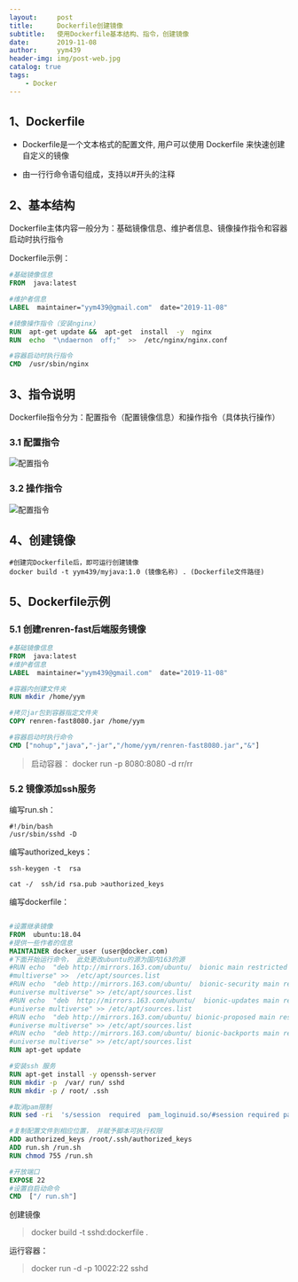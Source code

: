 ```yaml
---
layout:     post
title:      Dockerfile创建镜像
subtitle:   使用Dockerfile基本结构、指令，创建镜像
date:       2019-11-08
author:     yym439
header-img: img/post-web.jpg
catalog: true
tags:
    - Docker
---
```


## 1、Dockerfile

- Dockerfile是一个文本格式的配置文件, 用户可以使用 Dockerfile 来快速创建自定义的镜像

- 由一行行命令语句组成，支持以#开头的注释

## 2、基本结构

Dockerfile主体内容一般分为：基础镜像信息、维护者信息、镜像操作指令和容器启动时执行指令

Dockerfile示例：

```Dockerfile
#基础镜像信息
FROM  java:latest

#维护者信息
LABEL  maintainer="yym439@gmail.com"  date="2019-11-08"

#镜像操作指令（安装nginx）
RUN  apt-get update &&  apt-get  install  -y  nginx
RUN  echo  "\ndaernon  off;"  >>  /etc/nginx/nginx.conf

#容器启动时执行指令
CMD  /usr/sbin/nginx
```

## 3、指令说明


Dockerfile指令分为：配置指令（配置镜像信息）和操作指令（具体执行操作）

### 3.1 配置指令

![配置指令](https://yym439.github.io/img/dockerfile-1.jpg "配置指令")

### 3.2 操作指令

![配置指令](https://yym439.github.io/img/dockerfile-2.jpg "配置指令")


## 4、创建镜像

```shell
#创建完Dockerfile后，即可运行创建镜像
docker build -t yym439/myjava:1.0 (镜像名称) . (Dockerfile文件路径)
```

## 5、Dockerfile示例 

### 5.1 创建renren-fast后端服务镜像

``` dockerfile
#基础镜像信息
FROM  java:latest
#维护者信息
LABEL  maintainer="yym439@gmail.com"  date="2019-11-08"

#容器内创建文件夹
RUN mkdir /home/yym

#拷贝jar包到容器指定文件夹
COPY renren-fast8080.jar /home/yym

#容器启动时执行命令
CMD ["nohup","java","-jar","/home/yym/renren-fast8080.jar","&"]
```

> 启动容器： docker run -p 8080:8080 -d rr/rr 

### 5.2 镜像添加ssh服务


编写run.sh：
```
#!/bin/bash 
/usr/sbin/sshd -D

```

编写authorized_keys：
``` shell
ssh-keygen -t  rsa

cat -/  ssh/id rsa.pub >authorized_keys 
```

编写dockerfile：
```dockerfile

#设置继承镜像
FROM  ubuntu:18.04
#提供一些作者的信息
MAINTAINER docker_user (user@docker.com)
#下面开始运行命令， 此处更改ubuntu的源为国内163的源
#RUN echo  "deb http://mirrors.163.com/ubuntu/  bionic main restricted universe
#multiverse" >>  /etc/apt/sources.list
#RUN echo  "deb http://mirrors.163.com/ubuntu/  bionic-security main restricted
#universe multiverse" >> /etc/apt/sources.list
#RUN echo  "deb  http://mirrors.163.com/ubuntu/  bionic-updates main restricted
#universe multiverse" >> /etc/apt/sources.list
#RUN echo  "deb http://mirrors.163.com/ubuntu/ bionic-proposed main restricted
#universe multiverse" >> /etc/apt/sources.list
#RUN echo  "deb http://mirrors.163.com/ubuntu/ bionic-backports main restricted
#universe multiverse" >> /etc/apt/sources.list
RUN apt-get update

#安装ssh 服务
RUN apt-get install -y openssh-server
RUN mkdir -p  /var/ run/ sshd
RUN mkdir -p / root/ .ssh

#取消pam限制
RUN sed -ri  's/session  required  pam_loginuid.so/#session required pam_loginuid.so/g' /etc/pam.d/sshd

#复制配置文件到相应位置， 并赋予脚本可执行权限
ADD authorized_keys /root/.ssh/authorized_keys
ADD run.sh /run.sh
RUN chmod 755 /run.sh

#开放端口
EXPOSE 22
#设置自启动命令
CMD  ["/ run.sh"]
```

创建镜像

> docker build -t sshd:dockerfile .


运行容器：

> docker run -d -p 10022:22 sshd
